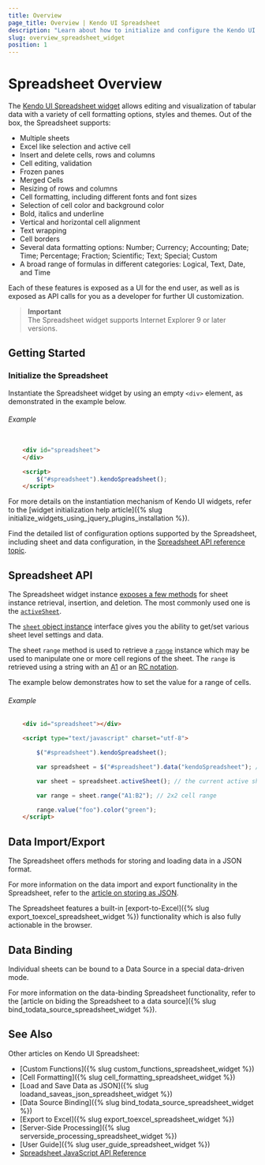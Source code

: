 ```yaml
---
title: Overview
page_title: Overview | Kendo UI Spreadsheet
description: "Learn about how to initialize and configure the Kendo UI Spreadsheet widget."
slug: overview_spreadsheet_widget
position: 1
---
```


# Spreadsheet Overview

The [Kendo UI Spreadsheet widget](http://demos.telerik.com/kendo-ui/spreadsheet/index) allows editing and visualization of tabular data with a variety of cell formatting options, styles and themes. Out of the box, the Spreadsheet supports:

* Multiple sheets
* Excel like selection and active cell
* Insert and delete cells, rows and columns
* Cell editing, validation
* Frozen panes
* Merged Cells
* Resizing of rows and columns
* Cell formatting, including different fonts and font sizes
* Selection of cell color and background color
* Bold, italics and underline
* Vertical and horizontal cell alignment
* Text wrapping
* Cell borders
* Several data formatting options: Number; Currency; Accounting; Date; Time; Percentage; Fraction; Scientific; Text; Special; Custom
* A broad range of formulas in different categories: Logical, Text, Date, and Time

Each of these features is exposed as a UI for the end user, as well as is exposed as API calls for you as a developer for further UI customization.

> **Important**  
> The Spreadsheet widget supports Internet Explorer 9 or later versions.

## Getting Started

### Initialize the Spreadsheet

Instantiate the Spreadsheet widget by using an empty `<div>` element, as demonstrated in the example below.

###### Example

```html

    <div id="spreadsheet">
    </div>

    <script>
        $("#spreadsheet").kendoSpreadsheet();
    </script>
```

For more details on the instantiation mechanism of Kendo UI widgets, refer to the [widget initialization help article]({% slug initialize_widgets_using_jquery_plugins_installation %}).

Find the detailed list of configuration options supported by the Spreadsheet, including sheet and data configuration, in the [Spreadsheet API reference topic](/api/javascript/ui/spreadsheet).

## Spreadsheet API

The Spreadsheet widget instance [exposes a few methods](/api/javascript/ui/spreadsheet#methods) for sheet instance retrieval, insertion, and deletion. The most commonly used one is the [`activeSheet`](/api/javascript/ui/spreadsheet#methods-activeSheet).

The [`sheet` object instance](/api/javascript/spreadsheet/sheet) interface gives you the ability to get/set various sheet level settings and data.

The sheet `range` method is used to retrieve a [`range`](/api/javascript/spreadsheet/range) instance which may be used to manipulate one or more cell regions of the sheet. The `range` is retrieved using a string with an [A1](https://msdn.microsoft.com/en-us/library/bb211395.aspx) or an [RC notation](http://excelribbon.tips.net/T008803_Understanding_R1C1_References.html).

The example below demonstrates how to set the value for a range of cells.

###### Example

``` html
    <div id="spreadsheet"></div>

    <script type="text/javascript" charset="utf-8">

        $("#spreadsheet").kendoSpreadsheet();

        var spreadsheet = $("#spreadsheet").data("kendoSpreadsheet"); // the widget instance

        var sheet = spreadsheet.activeSheet(); // the current active sheet

        var range = sheet.range("A1:B2"); // 2x2 cell range

        range.value("foo").color("green");
    </script>
```

## Data Import/Export

The Spreadsheet offers methods for storing and loading data in a JSON format.

For more information on the data import and export functionality in the Spreadsheet, refer to the [article on storing as JSON](import-and-export-data/overview).

The Spreadsheet features a built-in [export-to-Excel]({% slug export_toexcel_spreadsheet_widget %}) functionality which is also fully actionable in the browser.

## Data Binding

Individual sheets can be bound to a Data Source in a special data-driven mode.

For more information on the data-binding Spreadsheet functionality, refer to the [article on biding the Spreadsheet to a data source]({% slug bind_todata_source_spreadsheet_widget %}).

## See Also

Other articles on Kendo UI Spreadsheet:

* [Custom Functions]({% slug custom_functions_spreadsheet_widget %})
* [Cell Formatting]({% slug cell_formatting_spreadsheet_widget %})
* [Load and Save Data as JSON]({% slug loadand_saveas_json_spreadsheet_widget %})
* [Data Source Binding]({% slug bind_todata_source_spreadsheet_widget %})
* [Export to Excel]({% slug export_toexcel_spreadsheet_widget %})
* [Server-Side Processing]({% slug serverside_processing_spreadsheet_widget %})
* [User Guide]({% slug user_guide_spreadsheet_widget %})
* [Spreadsheet JavaScript API Reference](/api/javascript/ui/spreadsheet)
